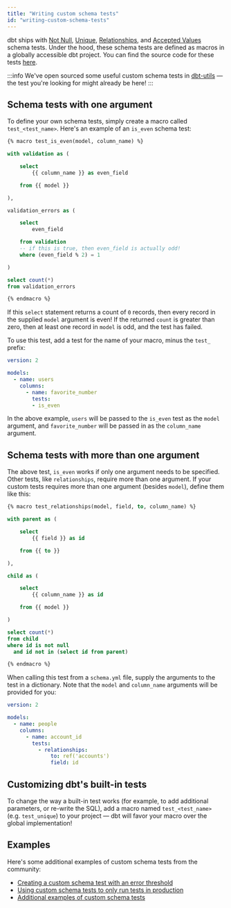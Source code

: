 ```yaml
---
title: "Writing custom schema tests"
id: "writing-custom-schema-tests"
---
```


dbt ships with [Not Null](resource-properties/tests#not-null), [Unique](resource-properties/tests#unique), [Relationships](resource-properties/tests#relationships), and [Accepted Values](resource-properties/tests#accepted-values) schema tests. Under the hood, these schema tests are defined as macros in a globally accessible dbt project. You can find the source code for these tests [here](https://github.com/dbt-labs/dbt/tree/develop/core/dbt/include/global_project/macros/schema_tests).

:::info
We've open sourced some useful custom schema tests in [dbt-utils](https://hub.getdbt.com/dbt-labs/dbt_utils/latest/) — the test you're looking for might already be here!
:::

## Schema tests with one argument

To define your own schema tests, simply create a macro called `test_<test_name>`. Here's an example of an `is_even` schema test:

<File name='macros/test_is_even.sql'>

```sql
{% macro test_is_even(model, column_name) %}

with validation as (

    select
        {{ column_name }} as even_field

    from {{ model }}

),

validation_errors as (

    select
        even_field

    from validation
    -- if this is true, then even_field is actually odd!
    where (even_field % 2) = 1

)

select count(*)
from validation_errors

{% endmacro %}
```

</File>

If this `select` statement returns a count of `0` records, then every record in the supplied `model` argument is even! If the returned `count` is greater than zero, then at least one record in `model` is odd, and the test has failed.

To use this test, add a test for the name of your macro, minus the `test_` prefix:

<File name='schema.yml'>

```yaml
version: 2

models:
  - name: users
    columns:
      - name: favorite_number
        tests:
      	- is_even
```

</File>

In the above example, `users` will be passed to the `is_even` test as the `model` argument, and `favorite_number` will be passed in as the `column_name` argument.


## Schema tests with more than one argument

The above test, `is_even` works if only one argument needs to be specified. Other tests, like `relationships`, require more than one argument. If your custom tests requires more than one argument (besides `model`), define them like this:

<File name='macros/test_relationships.sql'>

```sql
{% macro test_relationships(model, field, to, column_name) %}

with parent as (

    select
        {{ field }} as id

    from {{ to }}

),

child as (

    select
        {{ column_name }} as id

    from {{ model }}

)

select count(*)
from child
where id is not null
  and id not in (select id from parent)

{% endmacro %}
```

</File>

When calling this test from a `schema.yml` file, supply the arguments to the test in a dictionary. Note that the `model` and `column_name` arguments will be provided for you:

<File name='models/schema.yml'>

```yaml
version: 2

models:
  - name: people
    columns:
      - name: account_id
        tests:
          - relationships:
              to: ref('accounts')
              field: id
```

</File>

## Customizing dbt's built-in tests

To change the way a built-in test works (for example, to add additional parameters, or re-write the SQL), add a macro named `test_<test_name>` (e.g. `test_unique`) to your project — dbt will favor your macro over the global implementation!

## Examples

Here's some additional examples of custom schema tests from the community:
* [Creating a custom schema test with an error threshold](https://discourse.getdbt.com/t/creating-an-error-threshold-for-schema-tests/966)
* [Using custom schema tests to only run tests in production](https://discourse.getdbt.com/t/conditionally-running-dbt-tests-only-running-dbt-tests-in-production/32)
* [Additional examples of custom schema tests](https://discourse.getdbt.com/t/examples-of-custom-schema-tests/181)
